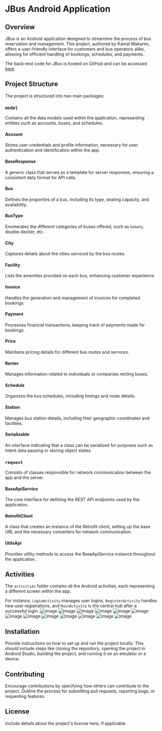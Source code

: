 
# JBus Android Application

## Overview

JBus is an Android application designed to streamline the process of bus reservation and management. This project, authored by Kamal Makarim, offers a user-friendly interface for customers and bus operators alike, allowing for efficient handling of bookings, schedules, and payments.

The back-end code for JBus is hosted on GitHub and can be accessed [here](https://github.com/kamalMakarim/JBus).

## Project Structure

The project is structured into two main packages:

### `model`
Contains all the data models used within the application, representing entities such as accounts, buses, and schedules.

#### Account
Stores user credentials and profile information, necessary for user authentication and identification within the app.

#### BaseResponse
A generic class that serves as a template for server responses, ensuring a consistent data format for API calls.

#### Bus
Defines the properties of a bus, including its type, seating capacity, and availability.

#### BusType
Enumerates the different categories of buses offered, such as luxury, double-decker, etc.

#### City
Captures details about the cities serviced by the bus routes.

#### Facility
Lists the amenities provided on each bus, enhancing customer experience.

#### Invoice
Handles the generation and management of invoices for completed bookings.

#### Payment
Processes financial transactions, keeping track of payments made for bookings.

#### Price
Maintains pricing details for different bus routes and services.

#### Renter
Manages information related to individuals or companies renting buses.

#### Schedule
Organizes the bus schedules, including timings and route details.

#### Station
Manages bus station details, including their geographic coordinates and facilities.

#### Serializable
An interface indicating that a class can be serialized for purposes such as intent data passing or storing object states.

### `request`
Consists of classes responsible for network communication between the app and the server.

#### BaseApiService
The core interface for defining the REST API endpoints used by the application.

#### RetrofitClient
A class that creates an instance of the Retrofit client, setting up the base URL and the necessary converters for network communication.

#### UtilsApi
Provides utility methods to access the BaseApiService instance throughout the application.

## Activities
The `activities` folder contains all the Android activities, each representing a different screen within the app.

For instance, `LoginActivity` manages user logins, `RegisterActivity` handles new user registrations, and `MainActivity` is the central hub after a successful login.
![image](https://github.com/kamalMakarim/JBus-android/assets/61099157/543011bc-8404-48fe-81b8-80e7b6ffe964)
![image](https://github.com/kamalMakarim/JBus-android/assets/61099157/18380e87-d764-4442-b07c-2600598b226c)
![image](https://github.com/kamalMakarim/JBus-android/assets/61099157/5f982185-6d81-45fe-b975-8211359d7ad9)
![image](https://github.com/kamalMakarim/JBus-android/assets/61099157/e7c32b6a-8775-4b03-a239-cac41191a249)
![image](https://github.com/kamalMakarim/JBus-android/assets/61099157/9b0887a9-3188-4a71-93b0-89ad8bd87343)
![image](https://github.com/kamalMakarim/JBus-android/assets/61099157/da164c77-1c15-41ae-861c-35dca272f022)
![image](https://github.com/kamalMakarim/JBus-android/assets/61099157/8ed20e60-f62e-4b78-994c-0e3e31ed84a6)
![image](https://github.com/kamalMakarim/JBus-android/assets/61099157/97e166e9-bdac-4d43-a2fe-841227c3ba42)
![image](https://github.com/kamalMakarim/JBus-android/assets/61099157/7f49d7de-f7af-4053-8244-ed92bec1ff05)
![image](https://github.com/kamalMakarim/JBus-android/assets/61099157/0498093b-a383-44bf-ae41-d0a6b147cf55)
![image](https://github.com/kamalMakarim/JBus-android/assets/61099157/e966c751-021e-40da-be9a-5fe97cba35b9)
![image](https://github.com/kamalMakarim/JBus-android/assets/61099157/51e08cc0-8444-488c-89bf-aa03fcbd09db)
![image](https://github.com/kamalMakarim/JBus-android/assets/61099157/bfa077bf-0c01-4b27-819b-4b30fa8d4375)

## Installation

Provide instructions on how to set up and run the project locally. This should include steps like cloning the repository, opening the project in Android Studio, building the project, and running it on an emulator or a device.

## Contributing

Encourage contributions by specifying how others can contribute to the project. Outline the process for submitting pull requests, reporting bugs, or requesting features.

## License

Include details about the project's license here, if applicable.

